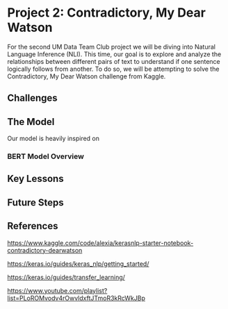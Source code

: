 # Project 2: Contradictory, My Dear Watson

For the second UM Data Team Club project we will be diving into Natural Language Inference (NLI). This time, our goal is to explore and analyze the relationships between different pairs of text to understand if one sentence logically follows from another. To do so, we will be attempting to solve the Contradictory, My Dear Watson challenge from Kaggle.

## Challenges

## The Model
Our model is heavily inspired on

### BERT Model Overview

## Key Lessons

## Future Steps

## References

https://www.kaggle.com/code/alexia/kerasnlp-starter-notebook-contradictory-dearwatson

https://keras.io/guides/keras_nlp/getting_started/

https://keras.io/guides/transfer_learning/

https://www.youtube.com/playlist?list=PLoROMvodv4rOwvldxftJTmoR3kRcWkJBp
